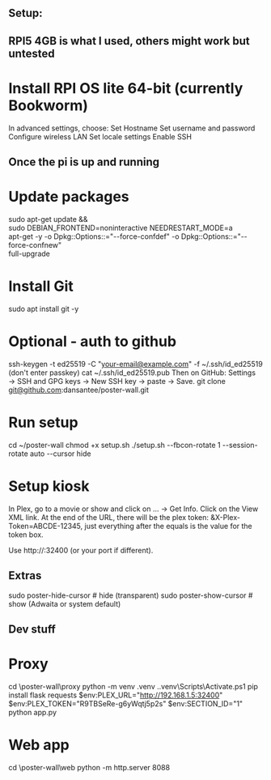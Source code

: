 ## Setup:

## RPI5 4GB is what I used, others might work but untested
# Install RPI OS lite 64-bit (currently Bookworm)
In advanced settings, choose:
    Set Hostname
    Set username and password
    Configure wireless LAN
    Set locale settings
    Enable SSH

## Once the pi is up and running
# Update packages
sudo apt-get update && \
    sudo DEBIAN_FRONTEND=noninteractive NEEDRESTART_MODE=a \
    apt-get -y -o Dpkg::Options::="--force-confdef" -o Dpkg::Options::="--force-confnew" \
    full-upgrade

# Install Git
sudo apt install git -y

# Optional - auth to github
ssh-keygen -t ed25519 -C "your-email@example.com" -f ~/.ssh/id_ed25519
(don't enter passkey)
cat ~/.ssh/id_ed25519.pub
Then on GitHub: Settings → SSH and GPG keys → New SSH key → paste → Save.
git clone git@github.com:dansantee/poster-wall.git

# Run setup
cd ~/poster-wall
chmod +x setup.sh
./setup.sh --fbcon-rotate 1 --session-rotate auto --cursor hide

# Setup kiosk
In Plex, go to a movie or show and click on ... -> Get Info. Click on the View XML link. At the end
of the URL, there will be the plex token: &X-Plex-Token=ABCDE-12345, just everything after the equals is the value for the token box.

Use http://<local plex server ip>:32400 (or your port if different).

## Extras
sudo poster-hide-cursor    # hide (transparent)
sudo poster-show-cursor    # show (Adwaita or system default)

## Dev stuff
# Proxy

cd <unzipped>\poster-wall\proxy
python -m venv .venv
.\.venv\Scripts\Activate.ps1
pip install flask requests
$env:PLEX_URL="http://192.168.1.5:32400"
$env:PLEX_TOKEN="R9TBSeRe-g6yWqtj5p2s"
$env:SECTION_ID="1"
python app.py

# Web app

cd <unzipped>\poster-wall\web
python -m http.server 8088




